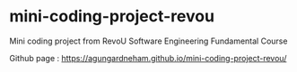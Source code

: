 # mini-coding-project-revou
Mini coding project from RevoU Software Engineering Fundamental Course

Github page : https://agungardneham.github.io/mini-coding-project-revou/
